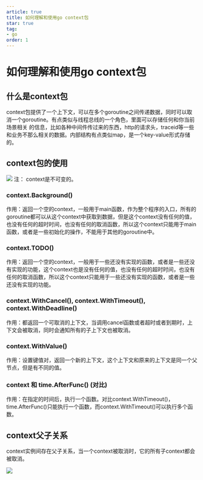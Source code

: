 ```yaml
---
article: true
title: 如何理解和使用go context包
star: true
tag:
- go
order: 1
---
```


# 如何理解和使用go context包

## 什么是context包
context包提供了一个上下文，可以在多个goroutine之间传递数据，同时可以取消一个goroutine。有点类似与线程总线的一个角色，里面可以存储任何和你当前场景相关
的信息，比如各种中间件传过来的东西，http的请求头，traceid等一些和业务不那么相关的数据。内部结构有点类似map，是一个key-value形式存储的。 

## context包的使用
![](https://golearning.oss-cn-shanghai.aliyuncs.com/obsidian20220908213529.png)
注： context是不可变的。
### context.Background()
作用：返回一个空的context，一般用于main函数，作为整个程序的入口，所有的goroutine都可以从这个context中获取到数据，但是这个context没有任何的值，也没有任何的超时时间，也没有任何的取消函数，所以这个context只能用于main函数，或者是一些初始化的操作，不能用于其他的goroutine中。

### context.TODO()
作用：返回一个空的context，一般用于一些还没有实现的函数，或者是一些还没有实现的功能，这个context也是没有任何的值，也没有任何的超时时间，也没有任何的取消函数，所以这个context只能用于一些还没有实现的函数，或者是一些还没有实现的功能。

### context.WithCancel(), context.WithTimeout(), context.WithDeadline()
作用：都返回一个可取消的上下文，当调用cancel函数或者超时或者到期时，上下文会被取消，同时会通知所有的子上下文也被取消。

### context.WithValue()
作用：设置键值对，返回一个新的上下文，这个上下文和原来的上下文是同一个父节点，但是有不同的值。

### context 和 time.AfterFunc() (对比)
作用：在指定的时间后，执行一个函数。对比context.WithTimeout()，time.AfterFunc()只能执行一个函数，而context.WithTimeout()可以执行多个函数。

## context父子关系
context实例间存在父子关系，当一个context被取消时，它的所有子context都会被取消。



![](https://golearning.oss-cn-shanghai.aliyuncs.com/obsidian扫码_搜索联合传播样式-标准色版.png)

